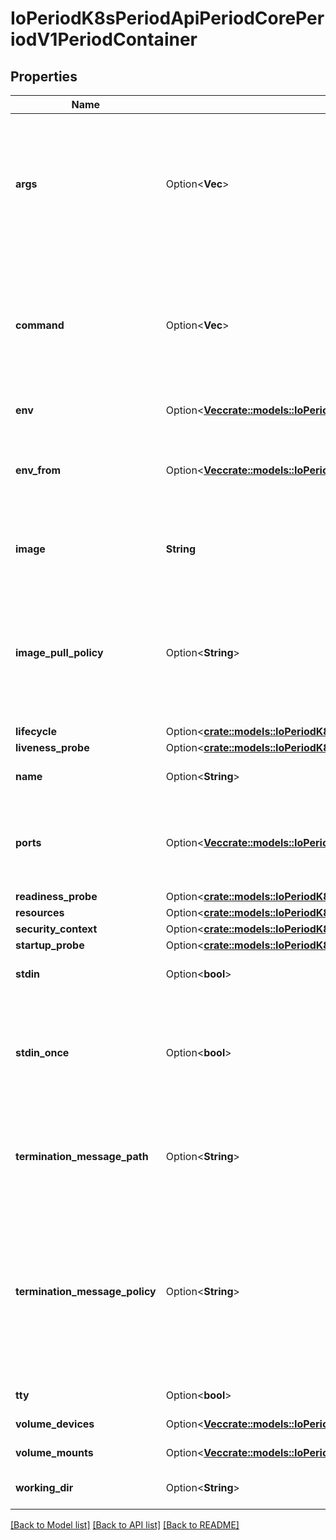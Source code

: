 # IoPeriodK8sPeriodApiPeriodCorePeriodV1PeriodContainer

## Properties

Name | Type | Description | Notes
------------ | ------------- | ------------- | -------------
**args** | Option<**Vec<String>**> | Arguments to the entrypoint. The docker image's CMD is used if this is not provided. Variable references $(VAR_NAME) are expanded using the container's environment. If a variable cannot be resolved, the reference in the input string will be unchanged. Double $$ are reduced to a single $, which allows for escaping the $(VAR_NAME) syntax: i.e. \"$$(VAR_NAME)\" will produce the string literal \"$(VAR_NAME)\". Escaped references will never be expanded, regardless of whether the variable exists or not. Cannot be updated. More info: https://kubernetes.io/docs/tasks/inject-data-application/define-command-argument-container/#running-a-command-in-a-shell | [optional]
**command** | Option<**Vec<String>**> | Entrypoint array. Not executed within a shell. The docker image's ENTRYPOINT is used if this is not provided. Variable references $(VAR_NAME) are expanded using the container's environment. If a variable cannot be resolved, the reference in the input string will be unchanged. Double $$ are reduced to a single $, which allows for escaping the $(VAR_NAME) syntax: i.e. \"$$(VAR_NAME)\" will produce the string literal \"$(VAR_NAME)\". Escaped references will never be expanded, regardless of whether the variable exists or not. Cannot be updated. More info: https://kubernetes.io/docs/tasks/inject-data-application/define-command-argument-container/#running-a-command-in-a-shell | [optional]
**env** | Option<[**Vec<crate::models::IoPeriodK8sPeriodApiPeriodCorePeriodV1PeriodEnvVar>**](io.k8s.api.core.v1.EnvVar.md)> | List of environment variables to set in the container. Cannot be updated. | [optional]
**env_from** | Option<[**Vec<crate::models::IoPeriodK8sPeriodApiPeriodCorePeriodV1PeriodEnvFromSource>**](io.k8s.api.core.v1.EnvFromSource.md)> | List of sources to populate environment variables in the container. The keys defined within a source must be a C_IDENTIFIER. All invalid keys will be reported as an event when the container is starting. When a key exists in multiple sources, the value associated with the last source will take precedence. Values defined by an Env with a duplicate key will take precedence. Cannot be updated. | [optional]
**image** | **String** | Docker image name. More info: https://kubernetes.io/docs/concepts/containers/images This field is optional to allow higher level config management to default or override container images in workload controllers like Deployments and StatefulSets. | 
**image_pull_policy** | Option<**String**> | Image pull policy. One of Always, Never, IfNotPresent. Defaults to Always if :latest tag is specified, or IfNotPresent otherwise. Cannot be updated. More info: https://kubernetes.io/docs/concepts/containers/images#updating-images  Possible enum values:  - `\"Always\"` means that kubelet always attempts to pull the latest image. Container will fail If the pull fails.  - `\"IfNotPresent\"` means that kubelet pulls if the image isn't present on disk. Container will fail if the image isn't present and the pull fails.  - `\"Never\"` means that kubelet never pulls an image, but only uses a local image. Container will fail if the image isn't present | [optional]
**lifecycle** | Option<[**crate::models::IoPeriodK8sPeriodApiPeriodCorePeriodV1PeriodLifecycle**](io.k8s.api.core.v1.Lifecycle.md)> |  | [optional]
**liveness_probe** | Option<[**crate::models::IoPeriodK8sPeriodApiPeriodCorePeriodV1PeriodProbe**](io.k8s.api.core.v1.Probe.md)> |  | [optional]
**name** | Option<**String**> | Name of the container specified as a DNS_LABEL. Each container in a pod must have a unique name (DNS_LABEL). Cannot be updated. | [optional]
**ports** | Option<[**Vec<crate::models::IoPeriodK8sPeriodApiPeriodCorePeriodV1PeriodContainerPort>**](io.k8s.api.core.v1.ContainerPort.md)> | List of ports to expose from the container. Exposing a port here gives the system additional information about the network connections a container uses, but is primarily informational. Not specifying a port here DOES NOT prevent that port from being exposed. Any port which is listening on the default \"0.0.0.0\" address inside a container will be accessible from the network. Cannot be updated. | [optional]
**readiness_probe** | Option<[**crate::models::IoPeriodK8sPeriodApiPeriodCorePeriodV1PeriodProbe**](io.k8s.api.core.v1.Probe.md)> |  | [optional]
**resources** | Option<[**crate::models::IoPeriodK8sPeriodApiPeriodCorePeriodV1PeriodResourceRequirements**](io.k8s.api.core.v1.ResourceRequirements.md)> |  | [optional]
**security_context** | Option<[**crate::models::IoPeriodK8sPeriodApiPeriodCorePeriodV1PeriodSecurityContext**](io.k8s.api.core.v1.SecurityContext.md)> |  | [optional]
**startup_probe** | Option<[**crate::models::IoPeriodK8sPeriodApiPeriodCorePeriodV1PeriodProbe**](io.k8s.api.core.v1.Probe.md)> |  | [optional]
**stdin** | Option<**bool**> | Whether this container should allocate a buffer for stdin in the container runtime. If this is not set, reads from stdin in the container will always result in EOF. Default is false. | [optional]
**stdin_once** | Option<**bool**> | Whether the container runtime should close the stdin channel after it has been opened by a single attach. When stdin is true the stdin stream will remain open across multiple attach sessions. If stdinOnce is set to true, stdin is opened on container start, is empty until the first client attaches to stdin, and then remains open and accepts data until the client disconnects, at which time stdin is closed and remains closed until the container is restarted. If this flag is false, a container processes that reads from stdin will never receive an EOF. Default is false | [optional]
**termination_message_path** | Option<**String**> | Optional: Path at which the file to which the container's termination message will be written is mounted into the container's filesystem. Message written is intended to be brief final status, such as an assertion failure message. Will be truncated by the node if greater than 4096 bytes. The total message length across all containers will be limited to 12kb. Defaults to /dev/termination-log. Cannot be updated. | [optional]
**termination_message_policy** | Option<**String**> | Indicate how the termination message should be populated. File will use the contents of terminationMessagePath to populate the container status message on both success and failure. FallbackToLogsOnError will use the last chunk of container log output if the termination message file is empty and the container exited with an error. The log output is limited to 2048 bytes or 80 lines, whichever is smaller. Defaults to File. Cannot be updated.  Possible enum values:  - `\"FallbackToLogsOnError\"` will read the most recent contents of the container logs for the container status message when the container exits with an error and the terminationMessagePath has no contents.  - `\"File\"` is the default behavior and will set the container status message to the contents of the container's terminationMessagePath when the container exits. | [optional]
**tty** | Option<**bool**> | Whether this container should allocate a TTY for itself, also requires 'stdin' to be true. Default is false. | [optional]
**volume_devices** | Option<[**Vec<crate::models::IoPeriodK8sPeriodApiPeriodCorePeriodV1PeriodVolumeDevice>**](io.k8s.api.core.v1.VolumeDevice.md)> | volumeDevices is the list of block devices to be used by the container. | [optional]
**volume_mounts** | Option<[**Vec<crate::models::IoPeriodK8sPeriodApiPeriodCorePeriodV1PeriodVolumeMount>**](io.k8s.api.core.v1.VolumeMount.md)> | Pod volumes to mount into the container's filesystem. Cannot be updated. | [optional]
**working_dir** | Option<**String**> | Container's working directory. If not specified, the container runtime's default will be used, which might be configured in the container image. Cannot be updated. | [optional]

[[Back to Model list]](../README.md#documentation-for-models) [[Back to API list]](../README.md#documentation-for-api-endpoints) [[Back to README]](../README.md)


